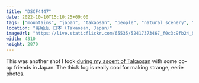 ```yaml
---
title: "DSCF4447"
date: 2022-10-10T15:10:25+09:00
tags: ["mountains", "japan", "takaosan", "people", "natural_scenery", "trees"]
location: "高尾山、日本 (Takaosan, Japan)"
imageUrl: "https://live.staticflickr.com/65535/52417373467_f0c3c9fb24_b.jpg"
width: 4310
height: 2870
---
```


This was another shot I took [during my ascent of Takaosan](/gallery/its-getting-dark) with some co-op friends in Japan. The thick fog is really cool for making strange, eerie photos.